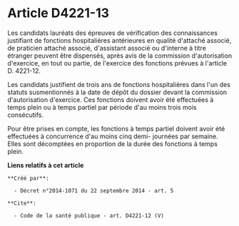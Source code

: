 # Article D4221-13

Les candidats lauréats des épreuves de vérification des connaissances justifiant de fonctions hospitalières antérieures en
qualité d'attaché associé, de praticien attaché associé, d'assistant associé ou d'interne à titre étranger peuvent être
dispensés, après avis de la commission d'autorisation d'exercice, en tout ou partie, de l'exercice des fonctions prévues à
l'article D. 4221-12. 

Les candidats justifient de trois ans de fonctions hospitalières dans l'un des statuts susmentionnés à la date de dépôt du
dossier devant la commission d'autorisation d'exercice. Ces fonctions doivent avoir été effectuées à temps plein ou à temps
partiel par période d'au moins trois mois consécutifs. 

Pour être prises en compte, les fonctions à temps partiel doivent avoir été effectuées à concurrence d'au moins cinq demi-
journées par semaine. Elles sont décomptées en proportion de la durée des fonctions à temps plein.

**Liens relatifs à cet article**

	**Créé par**:

	  - Décret n°2014-1071 du 22 septembre 2014 - art. 5

	**Cite**:

	  - Code de la santé publique - art. D4221-12 (V)
